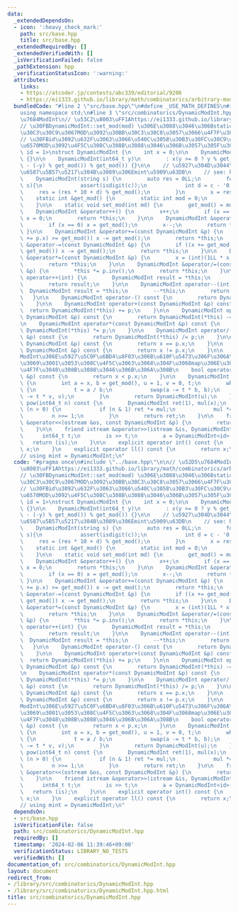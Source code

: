 ```yaml
---
data:
  _extendedDependsOn:
  - icon: ':heavy_check_mark:'
    path: src/base.hpp
    title: src/base.hpp
  _extendedRequiredBy: []
  _extendedVerifiedWith: []
  _isVerificationFailed: false
  _pathExtension: hpp
  _verificationStatusIcon: ':warning:'
  attributes:
    links:
    - https://atcoder.jp/contests/abc339/editorial/9206
    - https://ei1333.github.io/library/math/combinatorics/arbitrary-mod-int.cpp
  bundledCode: "#line 2 \"src/base.hpp\"\n#define _USE_MATH_DEFINES\n#include <bits/stdc++.h>\n\
    using namespace std;\n#line 3 \"src/combinatorics/DynamicModInt.hpp\"\n\n// \u52D5\
    \u7684ModInt\n// \u53C2\u8003\uFF1Ahttps://ei1333.github.io/library/math/combinatorics/arbitrary-mod-int.cpp\n\
    // \u30FBDynamicModInt::set_mod(mod) \u306E\u3088\u3046\u306Bstatic\u30E1\u30BD\
    \u30C3\u30C9\u3067MOD\u3092\u30BB\u30C3\u30C8\u3057\u3066\u4F7F\u3046\u3002\n\
    // \u30FBid\u3092\u632F\u3063\u3066\u540C\u3058\u30B3\u30FC\u30C9\u5185\u3067\u8907\
    \u6570MOD\u3092\u4F5C\u308C\u308B\u3088\u3046\u306B\u3057\u305F\u3002\ntemplate<int\
    \ id = 1>\nstruct DynamicModInt {\n    int x = 0;\n\n    DynamicModInt() : x(0)\
    \ {}\n\n    DynamicModInt(int64_t y)\n        : x(y >= 0 ? y % get_mod() : (get_mod()\
    \ - (-y) % get_mod()) % get_mod()) {}\n\n    // \u5927\u304D\u3044\u6570\u5B57\
    \u6587\u5B57\u5217\u304B\u3089\u306Emint\u5909\u63DB\n    // see: https://atcoder.jp/contests/abc339/editorial/9206\n\
    \    DynamicModInt(string s) {\n        auto res = 0LL;\n        for(auto &c :\
    \ s){\n            assert(isdigit(c));\n            int d = c - '0';\n       \
    \     res = (res * 10 + d) % get_mod();\n        }\n        x = res;\n    }\n\n\
    \    static int &get_mod() {\n        static int mod = 0;\n        return mod;\n\
    \    }\n\n    static void set_mod(int md) {\n        get_mod() = md;\n    }\n\n\
    \    DynamicModInt &operator++() {\n        x++;\n        if (x == get_mod())\
    \ x = 0;\n        return *this;\n    }\n\n    DynamicModInt &operator--() {\n\
    \        if (x == 0) x = get_mod();\n        x--;\n        return *this;\n   \
    \ }\n\n    DynamicModInt &operator+=(const DynamicModInt &p) {\n        if ((x\
    \ += p.x) >= get_mod()) x -= get_mod();\n        return *this;\n    }\n\n    DynamicModInt\
    \ &operator-=(const DynamicModInt &p) {\n        if ((x += get_mod() - p.x) >=\
    \ get_mod()) x -= get_mod();\n        return *this;\n    }\n\n    DynamicModInt\
    \ &operator*=(const DynamicModInt &p) {\n        x = (int)(1LL * x * p.x % get_mod());\n\
    \        return *this;\n    }\n\n    DynamicModInt &operator/=(const DynamicModInt\
    \ &p) {\n        *this *= p.inv();\n        return *this;\n    }\n\n    DynamicModInt\
    \ operator++(int) {\n        DynamicModInt result = *this;\n        ++*this;\n\
    \        return result;\n    }\n\n    DynamicModInt operator--(int) {\n      \
    \  DynamicModInt result = *this;\n        --*this;\n        return result;\n \
    \   }\n\n    DynamicModInt operator-() const {\n        return DynamicModInt(-x);\n\
    \    }\n\n    DynamicModInt operator+(const DynamicModInt &p) const {\n      \
    \  return DynamicModInt(*this) += p;\n    }\n\n    DynamicModInt operator-(const\
    \ DynamicModInt &p) const {\n        return DynamicModInt(*this) -= p;\n    }\n\
    \n    DynamicModInt operator*(const DynamicModInt &p) const {\n        return\
    \ DynamicModInt(*this) *= p;\n    }\n\n    DynamicModInt operator/(const DynamicModInt\
    \ &p) const {\n        return DynamicModInt(*this) /= p;\n    }\n\n    bool operator==(const\
    \ DynamicModInt &p) const {\n        return x == p.x;\n    }\n\n    bool operator!=(const\
    \ DynamicModInt &p) const {\n        return x != p.x;\n    }\n\n    // \u203B\
    ModInt\u306E\u5927\u5C0F\u6BD4\u8F03\u306B\u610F\u5473\u306F\u306A\u3044\u3051\
    \u3069\u3001\u3053\u308C\u4F5C\u3063\u3068\u304F\u3068map\u306E\u30AD\u30FC\u306B\
    \u4F7F\u3048\u308B\u3088\u3046\u306B\u306A\u308B\n    bool operator<(const DynamicModInt\
    \ &p) const {\n        return x < p.x;\n    }\n\n    DynamicModInt inv() const\
    \ {\n        int a = x, b = get_mod(), u = 1, v = 0, t;\n        while (b > 0)\
    \ {\n            t = a / b;\n            swap(a -= t * b, b);\n            swap(u\
    \ -= t * v, v);\n        }\n        return DynamicModInt(u);\n    }\n\n    DynamicModInt\
    \ pow(int64_t n) const {\n        DynamicModInt ret(1), mul(x);\n        while\
    \ (n > 0) {\n            if (n & 1) ret *= mul;\n            mul *= mul;\n   \
    \         n >>= 1;\n        }\n        return ret;\n    }\n\n    friend ostream\
    \ &operator<<(ostream &os, const DynamicModInt &p) {\n        return os << p.x;\n\
    \    }\n\n    friend istream &operator>>(istream &is, DynamicModInt &a) {\n  \
    \      int64_t t;\n        is >> t;\n        a = DynamicModInt<id>(t);\n     \
    \   return (is);\n    }\n\n    explicit operator int() const {\n        return\
    \ x;\n    }\n    explicit operator ll() const {\n        return x;\n    }\n};\n\
    // using mint = DynamicModInt;\n"
  code: "#pragma once\n#include \"../base.hpp\"\n\n// \u52D5\u7684ModInt\n// \u53C2\
    \u8003\uFF1Ahttps://ei1333.github.io/library/math/combinatorics/arbitrary-mod-int.cpp\n\
    // \u30FBDynamicModInt::set_mod(mod) \u306E\u3088\u3046\u306Bstatic\u30E1\u30BD\
    \u30C3\u30C9\u3067MOD\u3092\u30BB\u30C3\u30C8\u3057\u3066\u4F7F\u3046\u3002\n\
    // \u30FBid\u3092\u632F\u3063\u3066\u540C\u3058\u30B3\u30FC\u30C9\u5185\u3067\u8907\
    \u6570MOD\u3092\u4F5C\u308C\u308B\u3088\u3046\u306B\u3057\u305F\u3002\ntemplate<int\
    \ id = 1>\nstruct DynamicModInt {\n    int x = 0;\n\n    DynamicModInt() : x(0)\
    \ {}\n\n    DynamicModInt(int64_t y)\n        : x(y >= 0 ? y % get_mod() : (get_mod()\
    \ - (-y) % get_mod()) % get_mod()) {}\n\n    // \u5927\u304D\u3044\u6570\u5B57\
    \u6587\u5B57\u5217\u304B\u3089\u306Emint\u5909\u63DB\n    // see: https://atcoder.jp/contests/abc339/editorial/9206\n\
    \    DynamicModInt(string s) {\n        auto res = 0LL;\n        for(auto &c :\
    \ s){\n            assert(isdigit(c));\n            int d = c - '0';\n       \
    \     res = (res * 10 + d) % get_mod();\n        }\n        x = res;\n    }\n\n\
    \    static int &get_mod() {\n        static int mod = 0;\n        return mod;\n\
    \    }\n\n    static void set_mod(int md) {\n        get_mod() = md;\n    }\n\n\
    \    DynamicModInt &operator++() {\n        x++;\n        if (x == get_mod())\
    \ x = 0;\n        return *this;\n    }\n\n    DynamicModInt &operator--() {\n\
    \        if (x == 0) x = get_mod();\n        x--;\n        return *this;\n   \
    \ }\n\n    DynamicModInt &operator+=(const DynamicModInt &p) {\n        if ((x\
    \ += p.x) >= get_mod()) x -= get_mod();\n        return *this;\n    }\n\n    DynamicModInt\
    \ &operator-=(const DynamicModInt &p) {\n        if ((x += get_mod() - p.x) >=\
    \ get_mod()) x -= get_mod();\n        return *this;\n    }\n\n    DynamicModInt\
    \ &operator*=(const DynamicModInt &p) {\n        x = (int)(1LL * x * p.x % get_mod());\n\
    \        return *this;\n    }\n\n    DynamicModInt &operator/=(const DynamicModInt\
    \ &p) {\n        *this *= p.inv();\n        return *this;\n    }\n\n    DynamicModInt\
    \ operator++(int) {\n        DynamicModInt result = *this;\n        ++*this;\n\
    \        return result;\n    }\n\n    DynamicModInt operator--(int) {\n      \
    \  DynamicModInt result = *this;\n        --*this;\n        return result;\n \
    \   }\n\n    DynamicModInt operator-() const {\n        return DynamicModInt(-x);\n\
    \    }\n\n    DynamicModInt operator+(const DynamicModInt &p) const {\n      \
    \  return DynamicModInt(*this) += p;\n    }\n\n    DynamicModInt operator-(const\
    \ DynamicModInt &p) const {\n        return DynamicModInt(*this) -= p;\n    }\n\
    \n    DynamicModInt operator*(const DynamicModInt &p) const {\n        return\
    \ DynamicModInt(*this) *= p;\n    }\n\n    DynamicModInt operator/(const DynamicModInt\
    \ &p) const {\n        return DynamicModInt(*this) /= p;\n    }\n\n    bool operator==(const\
    \ DynamicModInt &p) const {\n        return x == p.x;\n    }\n\n    bool operator!=(const\
    \ DynamicModInt &p) const {\n        return x != p.x;\n    }\n\n    // \u203B\
    ModInt\u306E\u5927\u5C0F\u6BD4\u8F03\u306B\u610F\u5473\u306F\u306A\u3044\u3051\
    \u3069\u3001\u3053\u308C\u4F5C\u3063\u3068\u304F\u3068map\u306E\u30AD\u30FC\u306B\
    \u4F7F\u3048\u308B\u3088\u3046\u306B\u306A\u308B\n    bool operator<(const DynamicModInt\
    \ &p) const {\n        return x < p.x;\n    }\n\n    DynamicModInt inv() const\
    \ {\n        int a = x, b = get_mod(), u = 1, v = 0, t;\n        while (b > 0)\
    \ {\n            t = a / b;\n            swap(a -= t * b, b);\n            swap(u\
    \ -= t * v, v);\n        }\n        return DynamicModInt(u);\n    }\n\n    DynamicModInt\
    \ pow(int64_t n) const {\n        DynamicModInt ret(1), mul(x);\n        while\
    \ (n > 0) {\n            if (n & 1) ret *= mul;\n            mul *= mul;\n   \
    \         n >>= 1;\n        }\n        return ret;\n    }\n\n    friend ostream\
    \ &operator<<(ostream &os, const DynamicModInt &p) {\n        return os << p.x;\n\
    \    }\n\n    friend istream &operator>>(istream &is, DynamicModInt &a) {\n  \
    \      int64_t t;\n        is >> t;\n        a = DynamicModInt<id>(t);\n     \
    \   return (is);\n    }\n\n    explicit operator int() const {\n        return\
    \ x;\n    }\n    explicit operator ll() const {\n        return x;\n    }\n};\n\
    // using mint = DynamicModInt;\n"
  dependsOn:
  - src/base.hpp
  isVerificationFile: false
  path: src/combinatorics/DynamicModInt.hpp
  requiredBy: []
  timestamp: '2024-02-06 11:39:46+09:00'
  verificationStatus: LIBRARY_NO_TESTS
  verifiedWith: []
documentation_of: src/combinatorics/DynamicModInt.hpp
layout: document
redirect_from:
- /library/src/combinatorics/DynamicModInt.hpp
- /library/src/combinatorics/DynamicModInt.hpp.html
title: src/combinatorics/DynamicModInt.hpp
---
```

